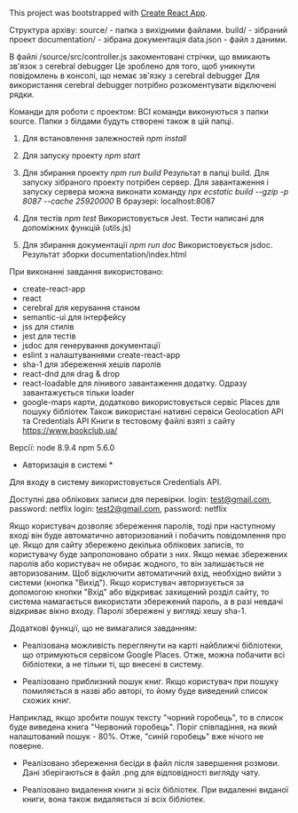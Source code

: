This project was bootstrapped with [Create React App](https://github.com/facebookincubator/create-react-app).


Структура архіву:
source/ - папка з вихідними файлами.
build/ - зібраний проект
documentation/ - зібрана документація
data.json - файл з даними.

В файлі /source/src/controller.js закоментовані стрічки, що вмикають зв'язок з cerebral debugger
Це зроблено для того, щоб уникнути повідомлень в консолі, що немає зв'язку з cerebral debugger
Для використання cerebral debugger потрібно розкоментувати відключені рядки.

Команди для роботи с проектом:
ВСІ команди виконуються з папки source. Папки з білдами будуть створені також в цій папці.

1. Для встановлення залежностей
*npm install*

2. Для запуску проекту
*npm start*

3. Для збирання проекту
*npm run build*
Результат в папці build. Для запуску зібраного проекту потрібен сервер.
Для завантаження і запуску сервера можна виконати команду
*npx ecstatic build --gzip -p 8087 --cache 25920000*
В браузері: localhost:8087

4. Для тестів
*npm test*
Використовується Jest. Тести написані для допоміжних функцій (utils.js)

5. Для збирання документації
*npm run doc*
Використовується jsdoc. Результат зборки documentation/index.html

При виконанні завдання використовано:
- create-react-app
- react
- cerebral для керування станом
- semantic-ui для інтерфейсу
- jss для стилів
- jest для тестів
- jsdoc для генерування документації
- eslint з налаштуваннями create-react-app
- sha-1 для збереження хешів паролів
- react-dnd для drag & drop
- react-loadable для лінивого завантаження додатку. Одразу завантажується тільки loader
- google-maps карти, додатково використовується сервіс Places для пошуку бібліотек 
Також використані нативні сервіси Geolocation API та Credentials API
Книги в тестовому файлі взяті з сайту https://www.bookclub.ua/ 

Версії:
node 8.9.4
npm 5.6.0

* Авторизація в системі *

Для входу в систему використовується Credentials API.

Доступні два облікових записи для перевірки.
login: test@gmail.com, password: netflix
login: test2@gmail.com, password: netflix

Якщо користувач дозволяє збереження паролів, тоді при наступному вході він буде автоматично авторизований і побачить повідомлення про це.
Якщо для сайту збережено декілька облікових записів, то користувачу буде запропоновано обрати з них.
Якщо немає збережених паролів або користувач не обирає жодного, то він залишається не авторизованим.
Щоб відключити автоматичний вхід, необхідно вийти з системи (кнопка "Вихід").
Якщо користувач авторизується за допомогою кнопки "Вхід" або відкриває захищений розділ сайту, то система намагається використати збережений пароль, а в разі невдачі відкриває вікно входу.
Паролі збережені у вигляді хешу sha-1.

Додаткові функції, що не вимагалися завданням:
- Реалізована можливість переглянути на карті найближчі бібліотеки, що отримуються сервісом Google Places.
Отже, можна побачити всі бібліотеки, а не тільки ті, що внесені в систему.

- Реалізовано приблизний пошук книг. Якщо користувач при пошуку помиляється в назві або авторі, то йому буде виведений список схожих книг.

Наприклад, якщо зробити пошук тексту "чорний горобець", то в список буде виведена книга "Червоний горобець".
Поріг співпадіння, на який налаштований пошук - 80%. Отже, "синій горобець" вже нічого не поверне.

- Реалізовано збереження бесіди в файл після завершення розмови. Дані зберігаються в файл .png для відповідності вигляду чату.

- Реалізовано видалення книги зі всіх бібліотек. При видаленні виданої книги, вона також видаляється зі всіх бібліотек.  
